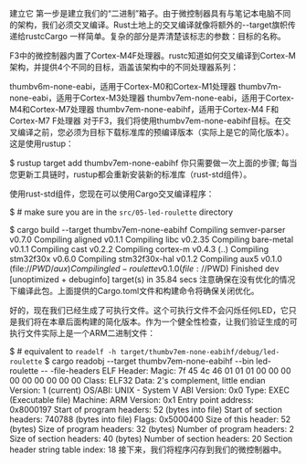 建立它
第一步是建立我们的“二进制”箱子。由于微控制器具有与笔记本电脑不同的架构，我们必须交叉编译。Rust土地上的交叉编译就像将额外的--target旗帜传递给rustcCargo 一样简单。复杂的部分是弄清楚该标志的参数：目标的名称。

F3中的微控制器内置了Cortex-M4F处理器。rustc知道如何交叉编译到Cortex-M架构，并提供4个不同的目标，涵盖该架构中的不同处理器系列：

thumbv6m-none-eabi，适用于Cortex-M0和Cortex-M1处理器
thumbv7m-none-eabi，适用于Cortex-M3处理器
thumbv7em-none-eabi，适用于Cortex-M4和Cortex-M7处理器
thumbv7em-none-eabihf，适用于Cortex-M4 F和Cortex-M7 F处理器
对于F3，我们将使用thumbv7em-none-eabihf目标。在交叉编译之前，您必须为目标下载标准库的预编译版本（实际上是它的简化版本）。这是使用rustup：


$ rustup target add thumbv7em-none-eabihf
你只需要做一次上面的步骤; 每当您更新工具链时，rustup都会重新安装新的标准库（rust-std组件）。

使用rust-std组件，您现在可以使用Cargo交叉编译程序：


$ # make sure you are in the `src/05-led-roulette` directory

$ cargo build --target thumbv7em-none-eabihf
   Compiling semver-parser v0.7.0
   Compiling aligned v0.1.1
   Compiling libc v0.2.35
   Compiling bare-metal v0.1.1
   Compiling cast v0.2.2
   Compiling cortex-m v0.4.3
   (..)
   Compiling stm32f30x v0.6.0
   Compiling stm32f30x-hal v0.1.2
   Compiling aux5 v0.1.0 (file://$PWD/aux)
   Compiling led-roulette v0.1.0 (file://$PWD)
    Finished dev [unoptimized + debuginfo] target(s) in 35.84 secs
注意确保在没有优化的情况下编译此包。上面提供的Cargo.toml文件和构建命令将确保关闭优化。

好的，现在我们已经生成了可执行文件。这个可执行文件不会闪烁任何LED，它只是我们将在本章后面构建的简化版本。作为一个健全性检查，让我们验证生成的可执行文件实际上是一个ARM二进制文件：


$ # equivalent to `readelf -h target/thumbv7em-none-eabihf/debug/led-roulette`
$ cargo readobj --target thumbv7em-none-eabihf --bin led-roulette -- -file-headers
ELF Header:
  Magic:   7f 45 4c 46 01 01 01 00 00 00 00 00 00 00 00 00
  Class:                             ELF32
  Data:                              2's complement, little endian
  Version:                           1 (current)
  OS/ABI:                            UNIX - System V
  ABI Version:                       0x0
  Type:                              EXEC (Executable file)
  Machine:                           ARM
  Version:                           0x1
  Entry point address:               0x8000197
  Start of program headers:          52 (bytes into file)
  Start of section headers:          740788 (bytes into file)
  Flags:                             0x5000400
  Size of this header:               52 (bytes)
  Size of program headers:           32 (bytes)
  Number of program headers:         2
  Size of section headers:           40 (bytes)
  Number of section headers:         20
  Section header string table index: 18
接下来，我们将程序闪存到我们的微控制器中。